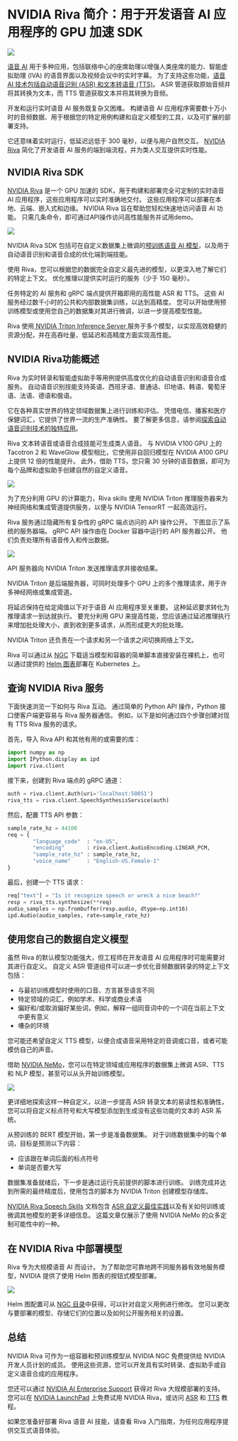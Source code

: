 # NVIDIA Riva 简介：用于开发语音 AI 应用程序的 GPU 加速 SDK

![](riva-use-cases-2.png)

[语音 AI](https://developer.nvidia.com/blog/an-easy-introduction-to-speech-ai/) 用于多种应用，包括联络中心的座席助理以增强人类座席的能力、智能虚拟助理 (IVA) 的语音界面以及视频会议中的实时字幕。 为了支持这些功能，[语音 AI 技术包括自动语音识别 (ASR) 和文本转语音 (TTS)](https://developer.nvidia.com/blog/a-guide-to-understanding-essential-speech-ai-terms/#:~:text=How%20are%20speech%20AI%20systems%20related%20to%20AI%2C%20ML%2C%20and%20DL%3F)。 ASR 管道获取原始音频并将其转换为文本，而 TTS 管道获取文本并将其转换为音频。

开发和运行实时语音 AI 服务既复杂又困难。 构建语音 AI 应用程序需要数十万小时的音频数据、用于根据您的特定用例构建和自定义模型的工具，以及可扩展的部署支持。

它还意味着实时运行，低延迟远低于 300 毫秒，以便与用户自然交互。 [NVIDIA Riva](https://www.nvidia.com/en-us/ai-data-science/products/riva/) 简化了开发语音 AI 服务的端到端流程，并为类人交互提供实时性能。

## NVIDIA Riva SDK
[NVIDIA Riva](https://www.nvidia.com/en-us/ai-data-science/products/riva/#:~:text=What%20is%20NVIDIA%20Riva%3F) 是一个 GPU 加速的 SDK，用于构建和部署完全可定制的实时语音 AI 应用程序，这些应用程序可以实时准确地交付。 这些应用程序可以部署在本地、云端、嵌入式和边缘。 NVIDIA Riva 旨在帮助您轻松快速地访问语音 AI 功能。 只需几条命令，即可通过API操作访问高性能服务并试用demo。

![](image2.png)

NVIDIA Riva SDK 包括可在自定义数据集上微调的[预训练语音 AI 模型](https://ngc.nvidia.com/catalog/models?orderBy=scoreDESC&pageNumber=0&query=riva&quickFilter=&filters=)，以及用于自动语音识别和语音合成的优化端到端技能。

使用 Riva，您可以根据您的数据完全自定义最先进的模型，以更深入地了解它们的特定上下文。 优化推理以提供实时运行的服务（少于 150 毫秒）。

任务特定的 AI 服务和 gRPC 端点提供开箱即用的高性能 ASR 和 TTS。 这些 AI 服务经过数千小时的公共和内部数据集训练，以达到高精度。 您可以开始使用预训练模型或使用您自己的数据集对其进行微调，以进一步提高模型性能。

Riva 使用[ NVIDIA Triton Inference Server ](https://docs.nvidia.com/deeplearning/triton-inference-server/user-guide/docs/)服务于多个模型，以实现高效稳健的资源分配，并在高吞吐量、低延迟和高精度方面实现高性能。


## NVIDIA Riva功能概述
Riva 为实时转录和智能虚拟助手等用例提供高度优化的自动语音识别和语音合成服务。 自动语音识别技能支持英语、西班牙语、普通话、印地语、韩语、葡萄牙语、法语、德语和俄语。

它在各种真实世界的特定领域数据集上进行训练和评估。 凭借电信、播客和医疗保健词汇，它提供了世界一流的生产准确性。 要了解更多信息，请参阅[探索自动语音识别技术的独特应用](https://developer.nvidia.com/blog/exploring-unique-applications-of-automatic-speech-recognition-technology/)。

Riva 文本转语音或语音合成技能可生成类人语音。 与 NVIDIA V100 GPU 上的 Tacotron 2 和 WaveGlow 模型相比，它使用非自回归模型在 NVIDIA A100 GPU 上提供 12 倍的性能提升。 此外，借助 TTS，您只需 30 分钟的语音数据，即可为每个品牌和虚拟助手创建自然的自定义语音。

![](image3.png)

为了充分利用 GPU 的计算能力，Riva skills 使用 NVIDIA Triton 推理服务器来为神经网络和集成管道提供服务，以便与 NVIDIA TensorRT 一起高效运行。

Riva 服务通过隐藏所有复杂性的 gRPC 端点访问的 API 操作公开。 下图显示了系统的服务器端。 gRPC API 操作由在 Docker 容器中运行的 API 服务器公开。 他们负责处理所有语音传入和传出数据。

![](riva-skills.png)

API 服务器向 NVIDIA Triton 发送推理请求并接收结果。

NVIDIA Triton 是后端服务器，可同时处理多个 GPU 上的多个推理请求，用于许多神经网络或集成管道。

将延迟保持在给定阈值以下对于语音 AI 应用程序至关重要。 这种延迟要求转化为推理请求一到达就执行。 要充分利用 GPU 来提高性能，您应该通过延迟推理执行来增加批处理大小，直到收到更多请求，从而形成更大的批处理。

NVIDIA Triton 还负责在一个请求和另一个请求之间切换网络上下文。

Riva 可以通过从 [NGC](https://ngc.nvidia.com/catalog/resources/nvidia:riva:riva_quickstart) 下载适当模型和容器的简单脚本直接安装在裸机上，也可以通过提供的 [Helm 图表](https://ngc.nvidia.com/catalog/helm-charts/nvidia:riva:riva-api)部署在 Kubernetes 上。


## 查询 NVIDIA Riva 服务
下面快速浏览一下如何与 Riva 互动。 通过简单的 Python API 操作，Python 接口使客户端更容易与 Riva 服务器通信。 例如，以下是如何通过四个步骤创建对现有 TTS Riva 服务的请求。

首先，导入 Riva API 和其他有用的或需要的库：

```python
import numpy as np
import IPython.display as ipd
import riva.client
```
接下来，创建到 Riva 端点的 gRPC 通道：

```python
auth = riva.client.Auth(uri='localhost:50051')
riva_tts = riva.client.SpeechSynthesisService(auth)
```

然后，配置 TTS API 参数：

```python
sample_rate_hz = 44100
req = { 
        "language_code"  : "en-US",
        "encoding"       : riva.client.AudioEncoding.LINEAR_PCM,
        "sample_rate_hz" : sample_rate_hz,
        "voice_name"     : "English-US.Female-1"
}
```
最后，创建一个 TTS 请求：
```python
req["text"] = "Is it recognize speech or wreck a nice beach?"
resp = riva_tts.synthesize(**req)
audio_samples = np.frombuffer(resp.audio, dtype=np.int16)
ipd.Audio(audio_samples, rate=sample_rate_hz)
```

## 使用您自己的数据自定义模型
虽然 Riva 的默认模型功能强大，但工程师在开发语音 AI 应用程序时可能需要对其进行自定义。 自定义 ASR 管道组件可以进一步优化音频数据转录的特定上下文包括：

* 与最初训练模型时使用的口音、方言甚至语言不同
* 特定领域的词汇，例如学术、科学或商业术语
* 偏好和/或取消偏好某些词，例如，解释一组同音词中的一个词在当前上下文中更有意义
* 嘈杂的环境

您可能还希望自定义 TTS 模型，以便合成语音采用特定的音调或口音，或者可能模仿自己的声音。

借助 [NVIDIA NeMo](https://developer.nvidia.com/nvidia-nemo)，您可以在特定领域或应用程序的数据集上微调 ASR、TTS 和 NLP 模型，甚至可以从头开始训练模型。

![](image4.png)

更详细地探索这样一种自定义，以进一步提高 ASR 转录文本的易读性和准确性，您可以将自定义标点符号和大写模型添加到生成没有这些功能的文本的 ASR 系统。

从预训练的 BERT 模型开始，第一步是准备数据集。 对于训练数据集中的每个单词，目标是预测以下内容：

* 应该跟在单词后面的标点符号
* 单词是否要大写

数据集准备就绪后，下一步是通过运行先前提供的脚本进行训练。 训练完成并达到所需的最终精度后，使用包含的脚本为 NVIDIA Triton 创建模型存储库。

[NVIDIA Riva Speech Skills](https://docs.nvidia.com/deeplearning/riva/user-guide/docs/index.html) 文档包含 [ASR 自定义最佳实践](https://docs.nvidia.com/deeplearning/riva/user-guide/docs/index.html)以及有关如何训练或微调其他模型的更多详细信息。 这篇文章仅展示了使用 NVIDIA NeMo 的众多定制可能性中的一种。

## 在 NVIDIA Riva 中部署模型
Riva 专为大规模语音 AI 而设计。 为了帮助您可靠地跨不同服务器有效地服务模型，NVIDIA 提供了使用 Helm 图表的按钮式模型部署。

![](image5.png)

Helm 图配置可从 [NGC 目录](https://ngc.nvidia.com/catalog/helm-charts/nvidia:riva:riva-api)中获得，可以针对自定义用例进行修改。 您可以更改与要部署的模型、存储它们的位置以及如何公开服务相关的设置。

## 总结
NVIDIA Riva 可作为一组容器和预训练模型从 NVIDIA NGC 免费提供给 NVIDIA 开发人员计划的成员。 使用这些资源，您可以开发具有实时转录、虚拟助手或自定义语音合成的应用程序。

您还可以通过 [NVIDIA AI Enterprise Support](https://www.nvidia.com/en-us/data-center/products/ai-enterprise-suite/support/) 获得对 Riva 大规模部署的支持。 您可以在 [NVIDIA LaunchPad](https://www.nvidia.com/en-us/launchpad/ai/riva/) 上免费试用 NVIDIA Riva，或访问 [ASR](https://resources.nvidia.com/en-us-riva-asr-briefcase) 和 [TTS](https://resources.nvidia.com/en-us-riva-tts-briefcase) 教程。

如果您准备好部署 Riva 语音 AI 技能，请查看 Riva 入门指南，为任何应用程序提供交互式语音体验。


















